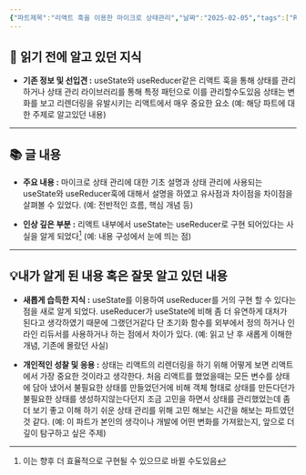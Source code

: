 ```yaml
---
{"파트제목":"리액트 훅을 이용한 마이크로 상태관리","날짜":"2025-02-05","tags":["React","state"],"dg-publish":true,"permalink":"/독서/리액트 훅을 활용한 마이크로 상태관리/리액트 훅을 이용한 마이크로 상태관리/","dgPassFrontmatter":true,"created":"2025-04-14T06:34:05.961+09:00","updated":"2025-04-21T10:17:53.314+09:00"}
---
```


## 📖 읽기 전에 알고 있던 지식

- **기존 정보 및 선입견 :**  useState와 useReducer같은 리액트 훅을 통해 상태를 관리하거나 상태 관리 라이브러리를 통해 특정 패턴으로 이를 관리할수도있음 상태는 변화를 보고 리렌더링을 유발시키는 리액트에서 매우 중요한 요소
  (예: 해당 파트에 대한 주제로 알고있던 내용)

---
## 📚 글 내용

- **주요 내용  :**  마이크로 상태 관리에 대한 기초 설명과 상태 관리에 사용되는 useState와 useReducer훅에 대해서 설명을 하였고 유사점과 차이점을 차이점을 살펴볼 수 있었다.
  (예: 전반적인 흐름, 핵심 개념 등)
  
- **인상 깊은 부분 :**  리액트 내부에서 useState는 useReducer로 구현 되어있다는 사실을 알게 되었다[^1]
  (예: 내용 구성에서 눈에 띄는 점)

---
## 💡내가 알게 된 내용 혹은 잘못 알고 있던 내용

- **새롭게 습득한 지식 :**  useState를 이용하여 useReducer를 거의 구현 할 수 있다는 점을 새로 알게 되었다. useReducer가 useState에 비해 좀 더 유연하게 대처가 된다고 생각하였기 때문에 그랬던거같다 단 초기화 함수를 외부에서 정의 하거나 인라인 리듀서를 사용하거나 하는 점에서 차이가 있다.
  (예: 읽고 난 후 새롭게 이해한 개념, 기존에 몰랐던 사실)
  
- **개인적인 성찰 및 응용 :**  상태는 리액트의 리렌더링을 하기 위해 어떻게 보면 리액트에서 가장 중요한 것이라고 생각한다. 처음 리액트를 했었을때는 모든 변수를 상태에 담아 냈어서 불필요한 상태를 만들었던거에 비해 객체 형태로 상태를 만든다던가 불필요한 상태를 생성하지않는다던지 조금 고민을 하면서 상태를 관리했었는데 좀 더 보기 좋고 이해 하기 쉬운 상태 관리를 위해 고민 해보는 시간을 해보는 파트였던것 같다.
  (예: 이 파트가 본인의 생각이나 개발에 어떤 변화를 가져왔는지, 앞으로 더 깊이 탐구하고 싶은 주제)


[^1]: 이는 향후 더 효율적으로 구현될 수 있으므로 바뀔 수도있음